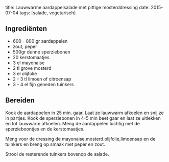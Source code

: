 title: Lauwwarme aardappelsalade met pittige mosterddressing
date: 2015-07-04
tags: [salade, vegetarisch]

## Ingrediënten
- 600 - 800 gr aardappelen
- zout, peper
- 500gr dunne sperziebonen
- 20 kerstomaatjes
- 3 el mayonaise
- 2 tl grove mosterd
- 3 el olijfolie
- 2 - 3 tl limoen of citroensap
- 3 - 4 el fijn geneden tuinkers

## Bereiden
Kook de aardappelen in 25 min. gaar. Laat ze lauwwarm afkoelen en snij ze in partjes. Kook de sperziebonen in 4-5 min beet gaar en laat ze uitlekken en tot lauwwarm afkoelen. Meng de aardappelen luchtig met de sperzieboontjes en de kerstomaatjes. 

Meng voor de dressing de mayonaise,mosterd.olijfolie,limoensap en de tuinkers en breng op smaak met peper en zout.

Strooi de resterende tuinkers bovenop de salade.

